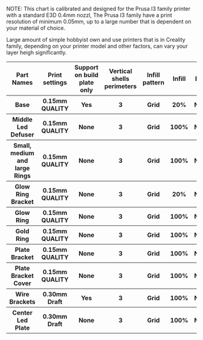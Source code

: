 NOTE: This chart is calibrated and designed for the Prusa I3 family printer with a standard E3D 0.4mm nozzl, The Prusa I3 family have a print resolution of minimum 0.05mm, up to a large number that is dependent on your material of choice.

Large amount of simple hobbyist own and use printers that is in Creality family, depending on your printer model and other factors, can vary your layer heigh significantly.

<table>
    <tr>
    <th>Part Names</th>
    <th>Print settings</th>
    <th>Support on build plate only</th>
    <th>Vertical shells perimeters</th>
    <th>Infill pattern</th>
    <th>Infill</th>
    <th>Brim</th>
    <th>Material</th>
    <th>Quantity</th>
  </tr>
    <tr>
    <th>Base</th>
    <th>0.15mm QUALITY</th>
    <th>Yes</th>
    <th>3</th>
    <th>Grid</th>
    <th>20%</th>
    <th>None</th>
    <th>Black PLA</th>
    <th>1</th>
  </tr>
    <tr>
    <th>Middle Led Defuser</th>
    <th>0.15mm QUALITY</th>
    <th>None</th>
    <th>3</th>
    <th>Grid</th>
    <th>100%</th>
    <th>None</th>
    <th>Transparent PLA</th>
    <th>1</th>
  </tr>
    <tr>
    <th>Small, medium and large Rings</th>
    <th>0.15mm QUALITY</th>
    <th>None</th>
    <th>3</th>
    <th>Grid</th>
    <th>100%</th>
    <th>None</th>
    <th>Black PLA</th>
    <th>1</th>
  </tr>
    <tr>
    <th>Glow Ring Bracket</th>
    <th>0.15mm QUALITY</th>
    <th>None</th>
    <th>3</th>
    <th>Grid</th>
    <th>20%</th>
    <th>None</th>
    <th>Black PLA</th>
    <th>1</th>
  </tr>
    <tr>
    <th>Glow Ring</th>
    <th>0.15mm QUALITY</th>
    <th>None</th>
    <th>3</th>
    <th>Grid</th>
    <th>100%</th>
    <th>None</th>
    <th>Transparent PLA</th>
    <th>1</th>
  </tr>
    <tr>
    <th>Gold Ring</th>
    <th>0.15mm QUALITY</th>
    <th>None</th>
    <th>3</th>
    <th>Grid</th>
    <th>100%</th>
    <th>None</th>
    <th>Gold PLA</th>
    <th>1</th>
  </tr>
    <tr>
    <th>Plate Bracket</th>
    <th>0.15mm QUALITY</th>
    <th>None</th>
    <th>3</th>
    <th>Grid</th>
    <th>100%</th>
    <th>None</th>
    <th>Black PLA</th>
    <th>1</th>
  </tr>
    <tr>
    <th>Plate Bracket Cover</th>
    <th>0.15mm QUALITY</th>
    <th>None</th>
    <th>3</th>
    <th>Grid</th>
    <th>100%</th>
    <th>None</th>
    <th>Black PLA</th>
    <th>1</th>
  </tr>
    <tr>
    <th>Wire Brackets</th>
    <th>0.30mm Draft</th>
    <th>Yes</th>
    <th>3</th>
    <th>Grid</th>
    <th>100%</th>
    <th>None</th>
    <th>Black PLA</th>
    <th>10</th>
  </tr>
    <tr>
    <th>Center Led Plate</th>
    <th>0.30mm Draft</th>
    <th>None</th>
    <th>3</th>
    <th>Grid</th>
    <th>100%</th>
    <th>None</th>
    <th>Black PLA</th>
    <th>1</th>
  </tr>
</table>
